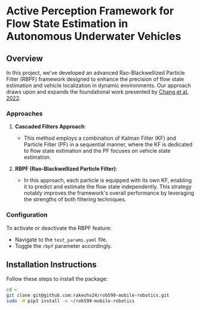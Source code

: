 # Active Perception Framework for Flow State Estimation in Autonomous Underwater Vehicles

## Overview

In this project, we've developed an advanced Rao-Blackwellized Particle Filter (RBPF) framework designed to enhance the precision of flow state estimation and vehicle localization in dynamic environments. Our approach draws upon and expands the foundational work presented by [Chang et al. 2022](https://ieeexplore.ieee.org/abstract/document/9679478).

### Approaches

1. **Cascaded Filters Approach**:
   - This method employs a combination of Kalman Filter (KF) and Particle Filter (PF) in a sequential manner, where the KF is dedicated to flow state estimation and the PF focuses on vehicle state estimation.

2. **RBPF (Rao-Blackwellized Particle Filter)**:
   - In this approach, each particle is equipped with its own KF, enabling it to predict and estimate the flow state independently. This strategy notably improves the framework's overall performance by leveraging the strengths of both filtering techniques.

### Configuration

To activate or deactivate the RBPF feature:

- Navigate to the `test_params.yaml` file.
- Toggle the `rbpf` parameter accordingly.

## Installation Instructions

Follow these steps to install the package:

```bash
cd ~
git clone git@github.com:rakeshv24/rob599-mobile-robotics.git
sudo -H pip3 install -e ~/rob599-mobile-robotics
